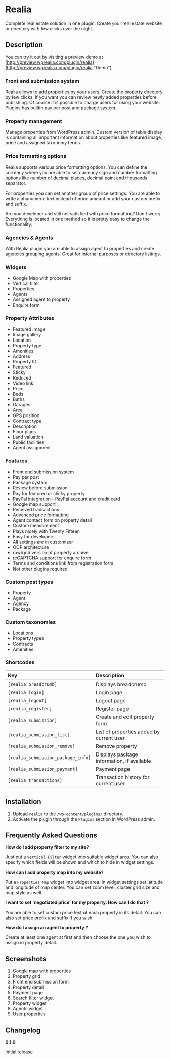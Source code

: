 # Realia

Complete real estate solution in one plugin. Create your real estate website or directory with few clicks over the night.

## Description

You can try it out by visiting a preview demo at [http://preview.wprealia.com/plugin/realia](http://preview.wprealia.com/plugin/realia "Demo").

### Front end submission system

Realia allows to add properties by your users. Create the property directory by few clicks. If you want you can review
newly added properties before publishing. Of course it is possible to charge users for using your website. Plugins has
builtin pay per post and package system.

### Property management

Manage properties from WordPress admin. Custom version of table display is containing all important information about
properties like featured image, price and assigned taxonomy terms.

### Price formatting options

Realia supports various price formatting options. You can define the currency where you are able to set currency sign and number formatting options like number of decimal places, decimal point and thousands separator.

For properties you can set another group of price settings. You are able to write alphanumeric text instead of price amount or add your custom prefix and suffix.

Are you developer and still not satisfied with price formatting? Don't worry. Everything is located in one method so it is pretty easy to change the functionality.

### Agencies & Agents

With Realia plugin you are able to assign agent to properties and create agencies grouping agents. Great for internal
purposes or directory listings.

### Widgets

* Google Map with properties
* Vertical filter
* Properties
* Agents
* Assigned agent to property
* Enquire form

### Property Attributes

* Featured image
* Image gallery
* Location
* Property type
* Amenities
* Address
* Property ID
* Featured
* Sticky
* Reduced
* Video link
* Price
* Beds
* Baths
* Garages
* Area
* GPS position
* Contract type
* Description
* Floor plans
* Land valuation
* Public facilities
* Agent assignment

### Features

* Front end submission system
* Pay per post
* Package system
* Review before submission
* Pay for featured or sticky property
* PayPal integration - PayPal account and credit card
* Google map support
* Received transactions
* Advanced price formatting
* Agent contact form on property detail
* Custom measurement
* Plays nicely with Twenty Fifteen
* Easy for developers
* All settings are in customizer
* OOP architecture
* row/grid version of property archive
* reCAPTCHA support for enquire form
* Terms and conditions link from registration form
* Not other plugins required

### Custom post types

* Property
* Agent
* Agency
* Package

### Custom taxonomies

* Locations
* Property types
* Contracts
* Amenities

### Shortcodes

| **Key**                             | **Description**                            |
|:------------------------------------|:-------------------------------------------|
| `[realia_breadcrumb]`               | Displays breadcrumb                        |
| `[realia_login]`                    | Login page                                 |
| `[realia_logout]`                   | Logout page                                |
| `[realia_register]`                 | Register page                              |
| `[realia_submission]`               | Create and edit property form              |
| `[realia_submission_list]`          | List of properties added by current user   |
| `[realia_submission_remove]`        | Remove property                            |
| `[realia_submission_package_info]`  | Displays package information, if available |
| `[realia_submission_payment]`       | Payment page                               |
| `[realia_transactions]`             | Transaction history for current user       |

## Installation

1. Upload `realia` to the `/wp-content/plugins/` directory.
2. Activate the plugin through the `Plugins` section in WordPress admin.

## Frequently Asked Questions

**How do I add property filter to my site?**

Just put a `Vertical Filter` widget into suitable widget area. You can also specify which fields will be shown and which to hide in widget settings.

**How can I add property map into my website?**

Put a `Properties Map` widget into widget area. In widget settings set latitude and longitude of map center. You can set zoom level, cluster grid size and map style as well.

**I want to set 'negotiated price' for my property. How can I do that ?**

You are able to set custom price text of each property in its detail. You can also set price prefix and suffix if you wish.

**How do I assign an agent to property ?**

Create at least one agent at first and then choose the one you wish to assign in property detail.

## Screenshots

1. Google map with properties
2. Property grid
3. Front end submission form
4. Property detail
5. Payment page
6. Search filter widget
7. Property widget
8. Agents widget
9. User properties

## Changelog

**0.1.0**

Initial release
